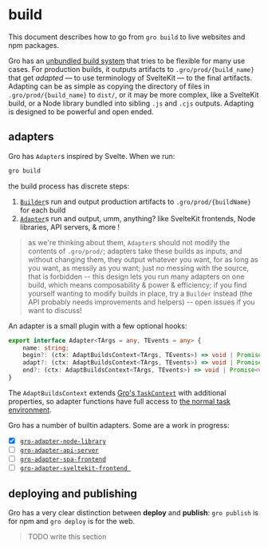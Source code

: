 # build

This document describes how to go from `gro build` to live websites and npm packages.

Gro has an [unbundled build system](unbundled.md)
that tries to be flexible for many use cases.
For production builds, it outputs artifacts to `.gro/prod/{build_name}`
that get _adapted_ — to use terminology of SvelteKit —
to the final artifacts. Adapting can be as simple as copying
the directory of files in `.gro/prod/{build_name}` to `dist/`,
or it may be more complex, like a SvelteKit build,
or a Node library bundled into sibling `.js` and `.cjs` outputs.
Adapting is designed to be powerful and open ended.

## adapters

Gro has `Adapter`s inspired by Svelte.
When we run:

```bash
gro build
```

the build process has discrete steps:

1. [`Builder`](../build/builder.ts)s run and output production artifacts to `.gro/prod/{buildName}` for each build
2. [`Adapter`](../adapt/adapter.ts)s run and output, umm, anything?
   like SvelteKit frontends, Node libraries, API servers, & more !

> as we're thinking about them, `Adapter`s should not modify the contents of `.gro/prod/`;
> adapters take these builds as inputs, and without changing them,
> they output whatever you want, for as long as you want, as messily as you want;
> just no messing with the source, that is forbidden --
> this design lets you run many adapters on one build,
> which means composability & power & efficiency;
> if you find yourself wanting to modify builds in place, try a `Builder` instead
> (the API probably needs improvements and helpers) -- open issues if you want to discuss!

An adapter is a small plugin with a few optional hooks:

```ts
export interface Adapter<TArgs = any, TEvents = any> {
	name: string;
	begin?: (ctx: AdaptBuildsContext<TArgs, TEvents>) => void | Promise<void>;
	adapt?: (ctx: AdaptBuildsContext<TArgs, TEvents>) => void | Promise<void>;
	end?: (ctx: AdaptBuildsContext<TArgs, TEvents>) => void | Promise<void>;
}
```

The `AdaptBuildsContext` extends
[Gro's `TaskContext`](../task/README.md#user-content-types-task-and-taskcontext)
with additional properties,
so adapter functions have full access to
[the normal task environment](../task/README.md).

Gro has a number of builtin adapters. Some are a work in progress:

- [x] [`gro-adapter-node-library`](../adapt/gro-adapter-node-library.ts)
- [ ] [`gro-adapter-api-server`](../adapt/gro-adapter-api-server)
- [ ] [`gro-adapter-spa-frontend`](../adapt/gro-adapter-spa-frontend)
- [ ] [`gro-adapter-sveltekit-frontend `](../adapt/gro-adapter-sveltekit-frontend)

## deploying and publishing

Gro has a very clear distinction between **deploy** and **publish**:
`gro publish` is for npm and `gro deploy` is for the web.

> TODO write this section
